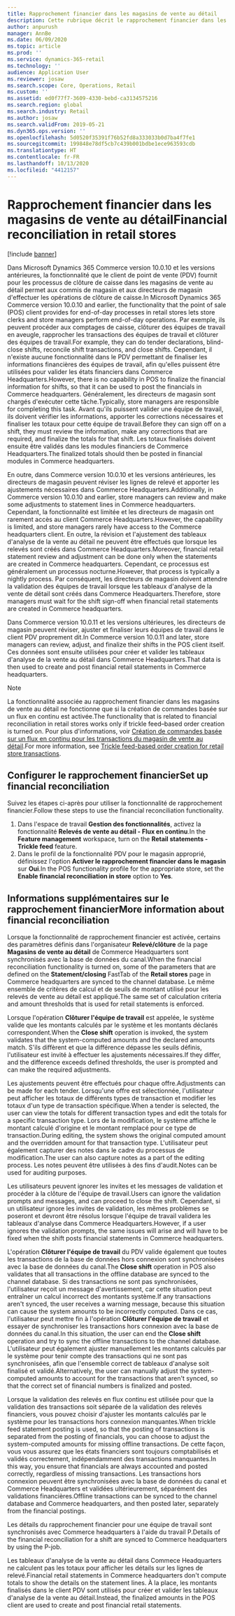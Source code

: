 ```yaml
---
title: Rapprochement financier dans les magasins de vente au détail
description: Cette rubrique décrit le rapprochement financier dans les magasins de vente au détail du PDV pour Microsoft Dynamics 365 Commerce.
author: anpurush
manager: AnnBe
ms.date: 06/09/2020
ms.topic: article
ms.prod: ''
ms.service: dynamics-365-retail
ms.technology: ''
audience: Application User
ms.reviewer: josaw
ms.search.scope: Core, Operations, Retail
ms.custom: ''
ms.assetid: ed0f77f7-3609-4330-bebd-ca3134575216
ms.search.region: global
ms.search.industry: Retail
ms.author: josaw
ms.search.validFrom: 2019-05-21
ms.dyn365.ops.version: ''
ms.openlocfilehash: 5d0520f35391f76b52fd8a333033b0d7ba4f7fe1
ms.sourcegitcommit: 199848e78df5cb7c439b001bdbe1ece963593cdb
ms.translationtype: HT
ms.contentlocale: fr-FR
ms.lasthandoff: 10/13/2020
ms.locfileid: "4412157"
---
```

# <a name="financial-reconciliation-in-retail-stores"></a><span data-ttu-id="51b2b-103">Rapprochement financier dans les magasins de vente au détail</span><span class="sxs-lookup"><span data-stu-id="51b2b-103">Financial reconciliation in retail stores</span></span>

[!include [banner](includes/banner.md)]

<span data-ttu-id="51b2b-104">Dans Microsoft Dynamics 365 Commerce version 10.0.10 et les versions antérieures, la fonctionnalité que le client de point de vente (PDV) fournit pour les processus de clôture de caisse dans les magasins de vente au détail permet aux commis de magasin et aux directeurs de magasin d'effectuer les opérations de clôture de caisse.</span><span class="sxs-lookup"><span data-stu-id="51b2b-104">In Microsoft Dynamics 365 Commerce version 10.0.10 and earlier, the functionality that the point of sale (POS) client provides for end-of-day processes in retail stores lets store clerks and store managers perform end-of-day operations.</span></span> <span data-ttu-id="51b2b-105">Par exemple, ils peuvent procéder aux comptages de caisse, clôturer des équipes de travail en aveugle, rapprocher les transactions des équipes de travail et clôturer des équipes de travail.</span><span class="sxs-lookup"><span data-stu-id="51b2b-105">For example, they can do tender declarations, blind-close shifts, reconcile shift transactions, and close shifts.</span></span> <span data-ttu-id="51b2b-106">Cependant, il n'existe aucune fonctionnalité dans le PDV permettant de finaliser les informations financières des équipes de travail, afin qu'elles puissent être utilisées pour valider les états financiers dans Commerce Headquarters.</span><span class="sxs-lookup"><span data-stu-id="51b2b-106">However, there is no capability in POS to finalize the financial information for shifts, so that it can be used to post the financials in Commerce headquarters.</span></span> <span data-ttu-id="51b2b-107">Généralement, les directeurs de magasin sont chargés d'exécuter cette tâche.</span><span class="sxs-lookup"><span data-stu-id="51b2b-107">Typically, store managers are responsible for completing this task.</span></span> <span data-ttu-id="51b2b-108">Avant qu'ils puissent valider une équipe de travail, ils doivent vérifier les informations, apporter les corrections nécessaires et finaliser les totaux pour cette équipe de travail.</span><span class="sxs-lookup"><span data-stu-id="51b2b-108">Before they can sign off on a shift, they must review the information, make any corrections that are required, and finalize the totals for that shift.</span></span> <span data-ttu-id="51b2b-109">Les totaux finalisés doivent ensuite être validés dans les modules financiers de Commerce Headquarters.</span><span class="sxs-lookup"><span data-stu-id="51b2b-109">The finalized totals should then be posted in financial modules in Commerce headquarters.</span></span>

<span data-ttu-id="51b2b-110">En outre, dans Commerce version 10.0.10 et les versions antérieures, les directeurs de magasin peuvent réviser les lignes de relevé et apporter les ajustements nécessaires dans Commerce Headquarters.</span><span class="sxs-lookup"><span data-stu-id="51b2b-110">Additionally, in Commerce version 10.0.10 and earlier, store managers can review and make some adjustments to statement lines in Commerce headquarters.</span></span> <span data-ttu-id="51b2b-111">Cependant, la fonctionnalité est limitée et les directeurs de magasin ont rarement accès au client Commerce Headquarters.</span><span class="sxs-lookup"><span data-stu-id="51b2b-111">However, the capability is limited, and store managers rarely have access to the Commerce headquarters client.</span></span> <span data-ttu-id="51b2b-112">En outre, la révision et l'ajustement des tableaux d'analyse de la vente au détail ne peuvent être effectués que lorsque les relevés sont créés dans Commerce Headquarters.</span><span class="sxs-lookup"><span data-stu-id="51b2b-112">Moreover, financial retail statement review and adjustment can be done only when the statements are created in Commerce headquarters.</span></span> <span data-ttu-id="51b2b-113">Cependant, ce processus est généralement un processus nocturne.</span><span class="sxs-lookup"><span data-stu-id="51b2b-113">However, that process is typically a nightly process.</span></span> <span data-ttu-id="51b2b-114">Par conséquent, les directeurs de magasin doivent attendre la validation des équipes de travail lorsque les tableaux d'analyse de la vente de détail sont créés dans Commerce Headquarters.</span><span class="sxs-lookup"><span data-stu-id="51b2b-114">Therefore, store managers must wait for the shift sign-off when financial retail statements are created in Commerce headquarters.</span></span>

<span data-ttu-id="51b2b-115">Dans Commerce version 10.0.11 et les versions ultérieures, les directeurs de magasin peuvent réviser, ajuster et finaliser leurs équipes de travail dans le client PDV proprement dit.</span><span class="sxs-lookup"><span data-stu-id="51b2b-115">In Commerce version 10.0.11 and later, store managers can review, adjust, and finalize their shifts in the POS client itself.</span></span> <span data-ttu-id="51b2b-116">Ces données sont ensuite utilisées pour créer et valider les tableaux d'analyse de la vente au détail dans Commerce Headquarters.</span><span class="sxs-lookup"><span data-stu-id="51b2b-116">That data is then used to create and post financial retail statements in Commerce headquarters.</span></span>

> [!NOTE]
> <span data-ttu-id="51b2b-117">La fonctionnalité associée au rapprochement financier dans les magasins de vente au détail ne fonctionne que si la création de commandes basée sur un flux en continu est activée.</span><span class="sxs-lookup"><span data-stu-id="51b2b-117">The functionality that is related to financial reconciliation in retail stores works only if trickle feed–based order creation is turned on.</span></span> <span data-ttu-id="51b2b-118">Pour plus d'informations, voir [Création de commandes basée sur un flux en continu pour les transactions du magasin de vente au détail](trickle-feed.md).</span><span class="sxs-lookup"><span data-stu-id="51b2b-118">For more information, see [Trickle feed-based order creation for retail store transactions](trickle-feed.md).</span></span>

## <a name="set-up-financial-reconciliation"></a><span data-ttu-id="51b2b-119">Configurer le rapprochement financier</span><span class="sxs-lookup"><span data-stu-id="51b2b-119">Set up financial reconciliation</span></span>

<span data-ttu-id="51b2b-120">Suivez les étapes ci-après pour utiliser la fonctionnalité de rapprochement financier.</span><span class="sxs-lookup"><span data-stu-id="51b2b-120">Follow these steps to use the financial reconciliation functionality.</span></span>

1. <span data-ttu-id="51b2b-121">Dans l'espace de travail **Gestion des fonctionnalités**, activez la fonctionnalité **Relevés de vente au détail - Flux en continu**.</span><span class="sxs-lookup"><span data-stu-id="51b2b-121">In the **Feature management** workspace, turn on the **Retail statements - Trickle feed** feature.</span></span>
1. <span data-ttu-id="51b2b-122">Dans le profil de la fonctionnalité PDV pour le magasin approprié, définissez l'option **Activer le rapprochement financier dans le magasin** sur **Oui**.</span><span class="sxs-lookup"><span data-stu-id="51b2b-122">In the POS functionality profile for the appropriate store, set the **Enable financial reconciliation in store** option to **Yes**.</span></span>

## <a name="more-information-about-financial-reconciliation"></a><span data-ttu-id="51b2b-123">Informations supplémentaires sur le rapprochement financier</span><span class="sxs-lookup"><span data-stu-id="51b2b-123">More information about financial reconciliation</span></span>

<span data-ttu-id="51b2b-124">Lorsque la fonctionnalité de rapprochement financier est activée, certains des paramètres définis dans l'organisateur **Relevé/clôture** de la page **Magasins de vente au détail** de Commerce Headquarters sont synchronisés avec la base de données du canal.</span><span class="sxs-lookup"><span data-stu-id="51b2b-124">When the financial reconciliation functionality is turned on, some of the parameters that are defined on the **Statement/closing** FastTab of the **Retail stores** page in Commerce headquarters are synced to the channel database.</span></span> <span data-ttu-id="51b2b-125">Le même ensemble de critères de calcul et de seuils de montant utilisé pour les relevés de vente au détail est appliqué.</span><span class="sxs-lookup"><span data-stu-id="51b2b-125">The same set of calculation criteria and amount thresholds that is used for retail statements is enforced.</span></span>

<span data-ttu-id="51b2b-126">Lorsque l'opération **Clôturer l'équipe de travail** est appelée, le système valide que les montants calculés par le système et les montants déclarés correspondent.</span><span class="sxs-lookup"><span data-stu-id="51b2b-126">When the **Close shift** operation is invoked, the system validates that the system-computed amounts and the declared amounts match.</span></span> <span data-ttu-id="51b2b-127">S'ils diffèrent et que la différence dépasse les seuils définis, l'utilisateur est invité à effectuer les ajustements nécessaires.</span><span class="sxs-lookup"><span data-stu-id="51b2b-127">If they differ, and the difference exceeds defined thresholds, the user is prompted and can make the required adjustments.</span></span>

<span data-ttu-id="51b2b-128">Les ajustements peuvent être effectués pour chaque offre.</span><span class="sxs-lookup"><span data-stu-id="51b2b-128">Adjustments can be made for each tender.</span></span> <span data-ttu-id="51b2b-129">Lorsqu'une offre est sélectionnée, l'utilisateur peut afficher les totaux de différents types de transaction et modifier les totaux d'un type de transaction spécifique.</span><span class="sxs-lookup"><span data-stu-id="51b2b-129">When a tender is selected, the user can view the totals for different transaction types and edit the totals for a specific transaction type.</span></span> <span data-ttu-id="51b2b-130">Lors de la modification, le système affiche le montant calculé d'origine et le montant remplacé pour ce type de transaction.</span><span class="sxs-lookup"><span data-stu-id="51b2b-130">During editing, the system shows the original computed amount and the overridden amount for that transaction type.</span></span> <span data-ttu-id="51b2b-131">L'utilisateur peut également capturer des notes dans le cadre du processus de modification.</span><span class="sxs-lookup"><span data-stu-id="51b2b-131">The user can also capture notes as a part of the editing process.</span></span> <span data-ttu-id="51b2b-132">Les notes peuvent être utilisées à des fins d'audit.</span><span class="sxs-lookup"><span data-stu-id="51b2b-132">Notes can be used for auditing purposes.</span></span>

<span data-ttu-id="51b2b-133">Les utilisateurs peuvent ignorer les invites et les messages de validation et procéder à la clôture de l'équipe de travail.</span><span class="sxs-lookup"><span data-stu-id="51b2b-133">Users can ignore the validation prompts and messages, and can proceed to close the shift.</span></span> <span data-ttu-id="51b2b-134">Cependant, si un utilisateur ignore les invites de validation, les mêmes problèmes se poseront et devront être résolus lorsque l'équipe de travail validera les tableaux d'analyse dans Commerce Headquarters.</span><span class="sxs-lookup"><span data-stu-id="51b2b-134">However, if a user ignores the validation prompts, the same issues will arise and will have to be fixed when the shift posts financial statements in Commerce headquarters.</span></span>

<span data-ttu-id="51b2b-135">L'opération **Clôturer l'équipe de travail** du PDV valide également que toutes les transactions de la base de données hors connexion sont synchronisées avec la base de données du canal.</span><span class="sxs-lookup"><span data-stu-id="51b2b-135">The **Close shift** operation in POS also validates that all transactions in the offline database are synced to the channel database.</span></span> <span data-ttu-id="51b2b-136">Si des transactions ne sont pas synchronisées, l'utilisateur reçoit un message d'avertissement, car cette situation peut entraîner un calcul incorrect des montants système.</span><span class="sxs-lookup"><span data-stu-id="51b2b-136">If any transactions aren't synced, the user receives a warning message, because this situation can cause the system amounts to be incorrectly computed.</span></span> <span data-ttu-id="51b2b-137">Dans ce cas, l'utilisateur peut mettre fin à l'opération **Clôturer l'équipe de travail** et essayer de synchroniser les transactions hors connexion avec la base de données du canal.</span><span class="sxs-lookup"><span data-stu-id="51b2b-137">In this situation, the user can end the **Close shift** operation and try to sync the offline transactions to the channel database.</span></span> <span data-ttu-id="51b2b-138">L'utilisateur peut également ajuster manuellement les montants calculés par le système pour tenir compte des transactions qui ne sont pas synchronisées, afin que l'ensemble correct de tableaux d'analyse soit finalisé et validé.</span><span class="sxs-lookup"><span data-stu-id="51b2b-138">Alternatively, the user can manually adjust the system-computed amounts to account for the transactions that aren't synced, so that the correct set of financial numbers is finalized and posted.</span></span> 

<span data-ttu-id="51b2b-139">Lorsque la validation des relevés en flux continu est utilisée pour que la validation des transactions soit séparée de la validation des relevés financiers, vous pouvez choisir d'ajuster les montants calculés par le système pour les transactions hors connexion manquantes.</span><span class="sxs-lookup"><span data-stu-id="51b2b-139">When trickle feed statement posting is used, so that the posting of transactions is separated from the posting of financials, you can choose to adjust the system-computed amounts for missing offline transactions.</span></span> <span data-ttu-id="51b2b-140">De cette façon, vous vous assurez que les états financiers sont toujours comptabilisés et validés correctement, indépendamment des transactions manquantes.</span><span class="sxs-lookup"><span data-stu-id="51b2b-140">In this way, you ensure that financials are always accounted and posted correctly, regardless of missing transactions.</span></span> <span data-ttu-id="51b2b-141">Les transactions hors connexion peuvent être synchronisées avec la base de données du canal et Commerce Headquarters et validées ultérieurement, séparément des validations financières.</span><span class="sxs-lookup"><span data-stu-id="51b2b-141">Offline transactions can be synced to the channel database and Commerce headquarters, and then posted later, separately from the financial postings.</span></span>

<span data-ttu-id="51b2b-142">Les détails du rapprochement financier pour une équipe de travail sont synchronisés avec Commerce headquarters à l'aide du travail P.</span><span class="sxs-lookup"><span data-stu-id="51b2b-142">Details of the financial reconciliation for a shift are synced to Commerce headquarters by using the P-job.</span></span>

<span data-ttu-id="51b2b-143">Les tableaux d'analyse de la vente au détail dans Commece Headquarters ne calculent pas les totaux pour afficher les détails sur les lignes de relevé.</span><span class="sxs-lookup"><span data-stu-id="51b2b-143">Financial retail statements in Commerce headquarters don't compute totals to show the details on the statement lines.</span></span> <span data-ttu-id="51b2b-144">À la place, les montants finalisés dans le client PDV sont utilisés pour créer et valider les tableaux d'analyse de la vente au détail.</span><span class="sxs-lookup"><span data-stu-id="51b2b-144">Instead, the finalized amounts in the POS client are used to create and post financial retail statements.</span></span>
